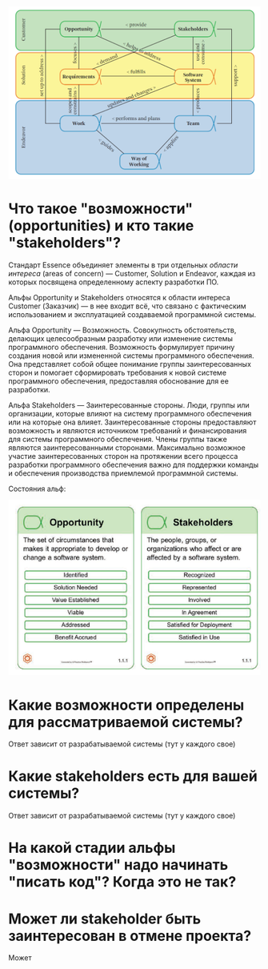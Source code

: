 ![](./img/essence_alphas.png)

# Что такое "возможности" (opportunities) и кто такие "stakeholders"?

Стандарт Essence объединяет элементы в три отдельных *области интереса* (areas of concern) — Customer, Solution и Endeavor, каждая из которых посвящена определенному аспекту разработки ПО.

Альфы Opportunity и Stakeholders относятся к области интереса Customer (Заказчик) — в нее входит всё, что связано с фактическим использованием и эксплуатацией создаваемой программной системы.

Альфа Opportunity — Возможность. Cовокупность обстоятельств, делающих целесообразным разработку или изменение системы программного обеспечения. Возможность формулирует причину создания новой или измененной системы программного обеспечения. Она представляет собой общее понимание группы заинтересованных сторон и помогает сформировать требования к новой системе программного обеспечения, предоставляя обоснование для ее разработки.

Альфа Stakeholders — Заинтересованные стороны. Люди, группы или организации, которые влияют на систему программного обеспечения или на которые она влияет. Заинтересованные стороны предоставляют возможность и являются источником требований и финансирования для системы программного обеспечения. Члены группы также являются заинтересованными сторонами. Максимально возможное участие заинтересованных сторон на протяжении всего процесса разработки программного обеспечения важно для поддержки команды и обеспечения производства приемлемой программной системы.

Состояния альф:

![](./img/essence_opp_stake_alphas_states.png)

# Какие возможности определены для рассматриваемой системы?

Ответ зависит от разрабатываемой системы (тут у каждого свое)

# Какие stakeholders есть для вашей системы?

Ответ зависит от разрабатываемой системы (тут у каждого свое)

# На какой стадии альфы "возможности" надо начинать "писать код"? Когда это не так?


# Может ли stakeholder быть заинтересован в отмене проекта?
Может